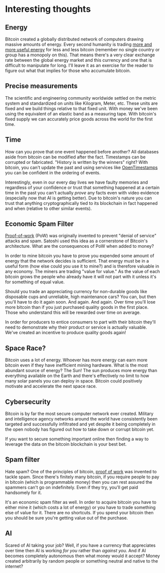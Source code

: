 # Interesting thoughts

## Energy
Bitcoin created a globally distributed network of computers drawing massive amounts of energy.
Every second humanity is trading [more and more useful energy](https://mempool.space/graphs/mining/hashrate-difficulty#all)
for less and less bitcoin (remember no single country or group has a monopoly on this). That means there's a very clear
exchange rate between the global energy market and this currency and one that is difficult to manipulate for long.
I'll leave it as an exercise for the reader to figure out what that implies for those who accumulate bitcoin.


## Precise measurements

The scientific and engineering community worldwide settled on the metric system and standardized on units like
Kilogram, Meter, etc. These units are fixed and we build things relative to that fixed unit. With money we've
been using the equivalent of an elastic band as a measuring tape. With bitcoin's fixed supply we can accurately
price goods across the world for the first time.

## Time

How can you prove that one event happened before another? All databases aside from bitcoin can be modified after the fact.
Timestamps can be corrupted or fabricated. "History is written by the winners" right? With bitcoin, you can't update the
past and using services like [OpenTimestamps](https://en.wikipedia.org/wiki/OpenTimestamps) you can be confident in the
ordering of events.

Interestingly, even in our every day lives we have faulty memories and regardless of your confidence or trust that something
happened at a certain time in the past you can't actually _prove_ any facts even with video evidence
(especially now that AI is getting better). Due to bitcoin's nature you can trust that anything cryptographically tied to its
blockchain in fact happened and when (relative to other similar events).

## Economic Spam Filter

[Proof-of-work](https://en.wikipedia.org/wiki/Proof_of_work) (PoW) was originally invented to prevent "denial of service"
attacks and spam. Satoshi used this idea as a cornerstone of Bitcoin's architecture. What are the consequences of PoW
when added to money?

In order to mine bitcoin you have to prove you expended some amount of energy that the network decides is sufficient.
That energy must be in a useful form (how else could you use it to mine?) and is therefore valuable in any economy.
The miners are trading "value for value." As the value of each bitcoin grows the people who already have it will not part
with it unless it's for something of equal value.

Should you trade an appreciating currency for non-durable goods like disposable cups and unreliable, high maintenance cars?
You can, but then you'll have to do it again soon. And again. And again. Over time you'll lose more bitcoin than if you just
purchased quality goods in the first place. Those who understand this will be rewarded over time on average.

In order for producers to entice consumers to part with their bitcoin they'll need to demonstrate why their product or service
is actually valuable. We've created an incentive to produce quality goods again!

## Space Race?

Bitcoin uses a lot of energy. Whoever has more energy can earn more bitcoin even if they have inefficient mining
hardware. What is the most abundant source of energy? The Sun! The sun produces more energy than everything available
on the Earth and there's effectively no limit to how many solar panels you can deploy in space. Bitcoin could positively
motivate and accelerate the next space race.

## Cybersecurity

Bitcoin is by far the most secure computer network ever created. Military and intelligence agency networks around the world
have consistently been targeted and successfully infiltrated and yet despite it being completely in the open nobody has
figured out how to take down or corrupt bitcoin yet.

If you want to secure something important online then finding a way to leverage the data on the bitcoin blockchain is your best bet.

## Spam filter

Hate spam? One of the principles of bitcoin, [proof of work](https://en.wikipedia.org/wiki/Proof_of_work) was invented to tackle spam.
Since there's finitely many bitcoin, if you require people to pay in bitcoin (which is programmable money) then you can rest assured
the spammers can't go on indefinitely. Even if they try, you'll get paid handsomely for it.

It's an economic spam filter as well. In order to acquire bitcoin you have to either mine it (which costs a lot of energy) or you have
to trade something else of value for it. There are no shortcuts. If you spend your bitcoin then you should be sure you're getting value
out of the purchase.

## AI

Scared of AI taking your job? Well, if you have a currency that appreciates over time then AI is working _for you_ rather than _against you_.
And if AI becomes completely autonomous then what money would it accept? Money created arbitrarily by random people or something neutral and native to the internet?
